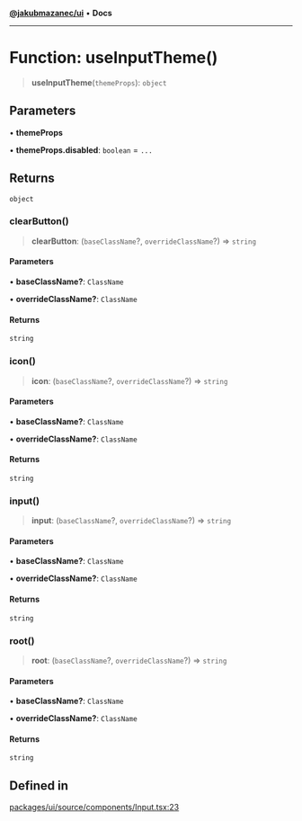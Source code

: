 [**@jakubmazanec/ui**](../README.md) • **Docs**

---

# Function: useInputTheme()

> **useInputTheme**(`themeProps`): `object`

## Parameters

• **themeProps**

• **themeProps.disabled**: `boolean` = `...`

## Returns

`object`

### clearButton()

> **clearButton**: (`baseClassName`?, `overrideClassName`?) => `string`

#### Parameters

• **baseClassName?**: `ClassName`

• **overrideClassName?**: `ClassName`

#### Returns

`string`

### icon()

> **icon**: (`baseClassName`?, `overrideClassName`?) => `string`

#### Parameters

• **baseClassName?**: `ClassName`

• **overrideClassName?**: `ClassName`

#### Returns

`string`

### input()

> **input**: (`baseClassName`?, `overrideClassName`?) => `string`

#### Parameters

• **baseClassName?**: `ClassName`

• **overrideClassName?**: `ClassName`

#### Returns

`string`

### root()

> **root**: (`baseClassName`?, `overrideClassName`?) => `string`

#### Parameters

• **baseClassName?**: `ClassName`

• **overrideClassName?**: `ClassName`

#### Returns

`string`

## Defined in

[packages/ui/source/components/Input.tsx:23](https://github.com/jakubmazanec/tools/blob/29163046acd1da0224b08fd05ca40f385e9ab4e5/packages/ui/source/components/Input.tsx#L23)
